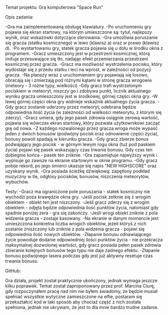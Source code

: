 Temat projektu: Gra komputerowa "Space Run"

Opis zadania:

-Gra ma zaimplementowaną obsługę klawiatury.
-Po uruchomieniu gry pojawia się ekran startowy, na którym umieszczone są: tytuł, najlepszy wynik, oraz wskazówki dotyczące sterowania.
-Gra umożliwia poruszanie się gracza (statku kosmicznego) w lewo (klawisz a) oraz w prawo (klawisz d).
-Po wystartowaniu gry, statek gracza pojawia się u dołu w środku okna z programem.
-Gracz umieszczony jest w przestrzeni kosmicznej, którą imituje przesuwające się tło, nadając efekt przemierzania
przestrzeni kosmicznej przez gracza.
-Gracz ma możliwość wystrzelenia pocisku, który wydostaje się z przedu statku i leci na wprost, w zależności od pozycji gracza.
-Na planszy wraz z uruchomieniem gry pojawiają się losowo, obracają się i zmierzają pod różnymi kątami w stronę gracza wrogowie (meteory - 3 rożne typy, wielkości)
-Gdy gracz trafi wystrzelonym pociskiem w meteoryt, niszczy go i zdobywa punkt, licznik aktualnego wyniku gracza umieszczony jest w środkowej,
górnej części okna gry.
-W lewej górnej części okna gry widnieje wskaźnik aktualnego życia gracza.
-Gdy gracz zostanie uderzony przez meteoryt, odebrana będzie odpowiednia ilość życia (w zależności od wielkości meteorytu, z którym się zderzy).
-Gracz umiera, gdy jego pasek zdrowia osiągnie zerową wartość, pojawia się wówczas ekran startowy, który pozwala użytkownikowi zacząć grę od nowa.
-Z każdego rozwalonego przez gracza wroga może wypaść jeden z dwóch bonusów (podwójny pocisk oraz odnowienie części życia), bonusy powoli spadają
w kierunku gracza.
-Gdy gracz zbierze bonus podwajający jego pocisk - w górnym lewym rogu okna (tuż pod paskiem życia) pojawi się pasek wskazujący czas trwania bonusu.
Gdy czas ten dobiegnie końca - pasek ten zniknie.
-Gra zapamiętuje najwyższy wynik i wypisuje go zawsze na ekranie startowym w oknie programu.
-Gdy gracz pobije rekord, po jego śmierci ukazuje się napis "NEW HIGHSCORE" oraz uzyskany wynik.
-Gra posiada ścieżkę dźwiękową: zapętlony podkład muzyczny w tle, odgłosy pocisków, bonusów, niszczenia meteorytów, wybuchów.

Testy:
-Gracz ma ograniczone pole poruszania - statek kosmiczny nie wychodzi poza krawędzie okna gry.
-Jeśli pocisk zetknie się z wrogim obiektem - obiekt ten jest niszczony.
-Jeśli gracz zderzy się z wrogim obiektem - odjęta będzie odpowiednia ilość punktów życia, natomiast gdy spadnie poniżej zera - gra się zakończy.
-Jeśli wrogi obiekt zniknie z pola widzenia gracza - zostaje kasowany.
-Na ekranie w danym momencie jest umieszczona konkretna liczba wrogich obiektów, jeżeli któryś z nich zostanie zniszczony lub zniknie z pola widzenia
gracza - pojawi się odpowiednia ilość nowych obiektów.
-Złapanie bonusu odnawiającego życie powoduje dodanie odpowiedniej ilości punktów życia - nie przekracza maksymalnej dozwolonej wartości, gdy gracz
posiada pełen pasek zdrowia zbieranie kolejnych bonusów tego typu nie daje żadnego efektu.
-Złapanie bonusu podwójnego lasera podczas gdy jest już aktywny resetuje czas trwania bonusu.

GitHub:

Gra działa, projekt został praktycznie ukończony, jednak wymaga jeszcze kilku poprawek. Temat został zaproponowany przez prof. Marcina Ciurę, gdy rozpoczynałem
pracę nad nim nie byłem świadomy, że będzie musiał spełniać wszystkie wytyczne zamieszczone na elfie, postaram się przekształcić kod w taki sposób aby chociaż
część z nich została spełniona, jednak nie ukrywam, że jest to dla mnie bardzo trudne zadanie.
